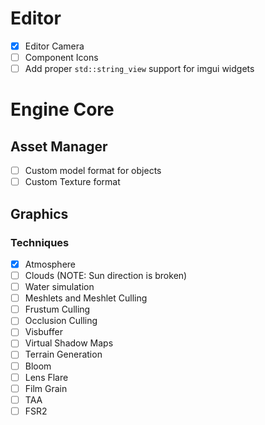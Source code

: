 # Editor
- [x] Editor Camera
- [ ] Component Icons
- [ ] Add proper `std::string_view` support for imgui widgets

# Engine Core
## Asset Manager
- [ ] Custom model format for objects
- [ ] Custom Texture format

## Graphics
### Techniques
- [x] Atmosphere
- [ ] Clouds (NOTE: Sun direction is broken)
- [ ] Water simulation
- [ ] Meshlets and Meshlet Culling
- [ ] Frustum Culling
- [ ] Occlusion Culling
- [ ] Visbuffer
- [ ] Virtual Shadow Maps
- [ ] Terrain Generation
- [ ] Bloom
- [ ] Lens Flare
- [ ] Film Grain
- [ ] TAA
- [ ] FSR2
